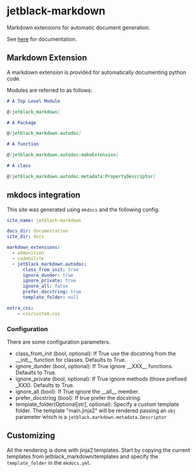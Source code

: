 # jetblack-markdown

Markdown extensions for automatic document generation.

See [here](https://rob-blackbourn.github.io/jetblack-markdown/) for documentation.

## Markdown Extension

A markdown extension is provided for automatically documenting python code.

Modules are referred to as follows:

```markdown
# A Top Level Module

@[jetblack_markdown]

# A Package

@[jetblack_markdown.autodoc]

# A function

@[jetblack_markdown.autodoc:makeExtension]

# A class

@[jetblack_markdown.autodoc.metadata:PropertyDescriptor]
```

## mkdocs integration

This site was generated using `mkdocs` and the following config:

```yaml
site_name: jetblack-markdown

docs_dir: documentation
site_dir: docs

markdown_extensions:
  - admonition
  - codehilite
  - jetblack_markdown.autodoc:
      class_from_init: true
      ignore_dunder: true
      ignore_private: true
      ignore_all: false
      prefer_docstring: true
      template_folder: null

extra_css:
    - css/custom.css
```

### Configuration

There are some configuration parameters.

* class_from_init (bool, optional): If True use the docstring from
    the &#95;&#95;init&#95;&#95; function for classes. Defaults to
    True.
* ignore_dunder (bool, optional): If True ignore
    &#95;&#95;XXX&#95;&#95; functions. Defaults to True.
* ignore_private (bool, optional): If True ignore methods
    (those prefixed &#95;XXX). Defaults to True.
* ignore_all (bool): If True ignore the &#95;&#95;all&#95;&#95; member.
* prefer_docstring (bool): If true prefer the docstring.
* template_folder(Optional[str], optional): Specify a custom template folder.
    The template "main.jinja2" will be rendered passing an `obj` parameter
    which is a `jetblack.markdown.metadata.Descriptor`

## Customizing

All the rendering is done with jinja2 templates. Start by copying the current
templates from jetblack_markdown/templates and specify the `template_folder` in
the `mkdocs.yml`.

